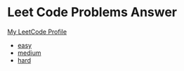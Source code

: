 # Leet Code Problems Answer

[My LeetCode Profile](https://leetcode.com/u/mohamadch91/)

 - [easy](./easy/)
 - [medium](./medium/)
 - [hard](./hard/)
